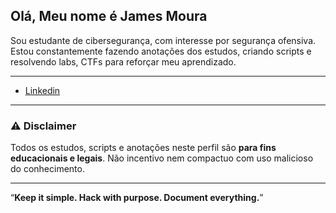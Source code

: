 ## Olá, Meu nome é James Moura
Sou estudante de cibersegurança, com interesse por segurança ofensiva. Estou constantemente fazendo anotações dos estudos, criando scripts e resolvendo labs, CTFs para reforçar meu aprendizado.

---

- [Linkedin](https://www.linkedin.com/in/jamesmourax/)

---

### ⚠️ Disclaimer

Todos os estudos, scripts e anotações neste perfil são **para fins educacionais e legais**. Não incentivo nem compactuo com uso malicioso do conhecimento.

---

“**Keep it simple. Hack with purpose. Document everything.**”
